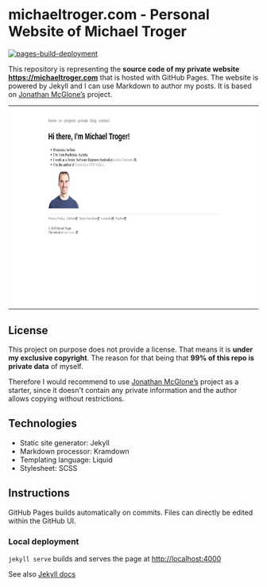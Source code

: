 # michaeltroger.com - Personal Website of Michael Troger
[![pages-build-deployment](https://github.com/michaeltroger/michaeltroger.com/actions/workflows/pages/pages-build-deployment/badge.svg)](https://github.com/michaeltroger/michaeltroger.com/actions/workflows/pages/pages-build-deployment)

This repository is representing the **source code of my private website https://michaeltroger.com** that is hosted with GitHub Pages.
The website is powered by Jekyll and I can use Markdown to author my posts. It is based on [Jonathan McGlone’s](https://github.com/hankquinlan/hankquinlan.github.io/) project.

<table>
<tr>
<td>
<img src="screenshots/desktopPage.jpeg" height="400">
</td>
</tr>
</table>

## License
This project on purpose does not provide a license. That means it is **under my exclusive copyright**.
The reason for that being that **99% of this repo is private data** of myself.

Therefore I would recommend to use [Jonathan McGlone’s](https://github.com/hankquinlan/hankquinlan.github.io/) project as a starter, since it doesn't contain any private information and the author allows copying without restrictions.

## Technologies
* Static site generator: Jekyll
* Markdown processor: Kramdown
* Templating language: Liquid
* Stylesheet: SCSS

## Instructions
GitHub Pages builds automatically on commits. Files can directly be edited within the GitHub UI.

### Local deployment
`jekyll serve` builds and serves the page at [http://localhost:4000](http://localhost:4000)

See also [Jekyll docs](https://jekyllrb.com/docs/usage/)
